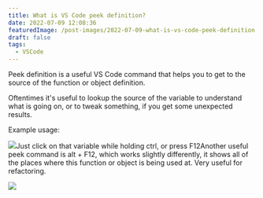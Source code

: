 ```yaml
---
title: What is VS Code peek definition?
date: 2022-07-09 12:08:36
featuredImage: /post-images/2022-07-09-what-is-vs-code-peek-definition.webp
draft: false
tags:
  - VSCode
---
```


Peek definition is a useful VS Code command that helps you to get to the source of the function or object definition.

Oftentimes it's useful to lookup the source of the variable to understand what is going on, or to tweak something, if you get some unexpected results.

Example usage:

![](/post-images/2022-07-animation-1.gif)Just click on that variable while holding ctrl, or press F12Another useful peek command is alt + F12, which works slightly differently, it shows all of the places where this function or object is being used at. Very useful for refactoring.

![](/post-images/2022-07-animation-2.gif)
